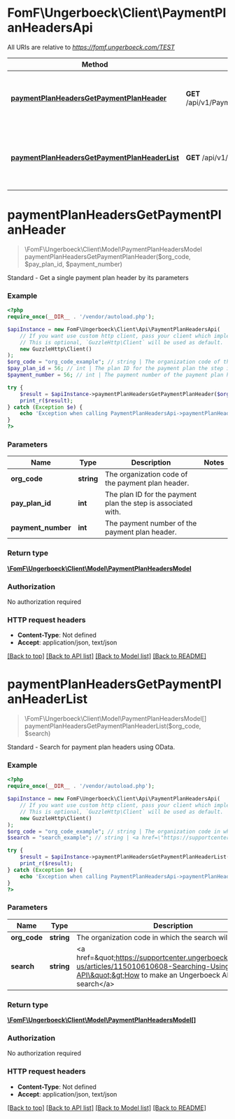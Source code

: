 # FomF\Ungerboeck\Client\PaymentPlanHeadersApi

All URIs are relative to *https://fomf.ungerboeck.com/TEST*

Method | HTTP request | Description
------------- | ------------- | -------------
[**paymentPlanHeadersGetPaymentPlanHeader**](PaymentPlanHeadersApi.md#paymentPlanHeadersGetPaymentPlanHeader) | **GET** /api/v1/PaymentPlanHeaders/{OrgCode}/{PayPlanID}/{PaymentNumber} | Standard - Get a single payment plan header by its parameters
[**paymentPlanHeadersGetPaymentPlanHeaderList**](PaymentPlanHeadersApi.md#paymentPlanHeadersGetPaymentPlanHeaderList) | **GET** /api/v1/PaymentPlanHeaders/{OrgCode} | Standard - Search for payment plan headers using OData.


# **paymentPlanHeadersGetPaymentPlanHeader**
> \FomF\Ungerboeck\Client\Model\PaymentPlanHeadersModel paymentPlanHeadersGetPaymentPlanHeader($org_code, $pay_plan_id, $payment_number)

Standard - Get a single payment plan header by its parameters

### Example
```php
<?php
require_once(__DIR__ . '/vendor/autoload.php');

$apiInstance = new FomF\Ungerboeck\Client\Api\PaymentPlanHeadersApi(
    // If you want use custom http client, pass your client which implements `GuzzleHttp\ClientInterface`.
    // This is optional, `GuzzleHttp\Client` will be used as default.
    new GuzzleHttp\Client()
);
$org_code = "org_code_example"; // string | The organization code of the payment plan header.
$pay_plan_id = 56; // int | The plan ID for the payment plan the step is associated with.
$payment_number = 56; // int | The payment number of the payment plan header.

try {
    $result = $apiInstance->paymentPlanHeadersGetPaymentPlanHeader($org_code, $pay_plan_id, $payment_number);
    print_r($result);
} catch (Exception $e) {
    echo 'Exception when calling PaymentPlanHeadersApi->paymentPlanHeadersGetPaymentPlanHeader: ', $e->getMessage(), PHP_EOL;
}
?>
```

### Parameters

Name | Type | Description  | Notes
------------- | ------------- | ------------- | -------------
 **org_code** | **string**| The organization code of the payment plan header. |
 **pay_plan_id** | **int**| The plan ID for the payment plan the step is associated with. |
 **payment_number** | **int**| The payment number of the payment plan header. |

### Return type

[**\FomF\Ungerboeck\Client\Model\PaymentPlanHeadersModel**](../Model/PaymentPlanHeadersModel.md)

### Authorization

No authorization required

### HTTP request headers

 - **Content-Type**: Not defined
 - **Accept**: application/json, text/json

[[Back to top]](#) [[Back to API list]](../../README.md#documentation-for-api-endpoints) [[Back to Model list]](../../README.md#documentation-for-models) [[Back to README]](../../README.md)

# **paymentPlanHeadersGetPaymentPlanHeaderList**
> \FomF\Ungerboeck\Client\Model\PaymentPlanHeadersModel[] paymentPlanHeadersGetPaymentPlanHeaderList($org_code, $search)

Standard - Search for payment plan headers using OData.

### Example
```php
<?php
require_once(__DIR__ . '/vendor/autoload.php');

$apiInstance = new FomF\Ungerboeck\Client\Api\PaymentPlanHeadersApi(
    // If you want use custom http client, pass your client which implements `GuzzleHttp\ClientInterface`.
    // This is optional, `GuzzleHttp\Client` will be used as default.
    new GuzzleHttp\Client()
);
$org_code = "org_code_example"; // string | The organization code in which the search will take place
$search = "search_example"; // string | <a href=\"https://supportcenter.ungerboeck.com/hc/en-us/articles/115010610608-Searching-Using-the-API\">How to make an Ungerboeck API search</a>

try {
    $result = $apiInstance->paymentPlanHeadersGetPaymentPlanHeaderList($org_code, $search);
    print_r($result);
} catch (Exception $e) {
    echo 'Exception when calling PaymentPlanHeadersApi->paymentPlanHeadersGetPaymentPlanHeaderList: ', $e->getMessage(), PHP_EOL;
}
?>
```

### Parameters

Name | Type | Description  | Notes
------------- | ------------- | ------------- | -------------
 **org_code** | **string**| The organization code in which the search will take place |
 **search** | **string**| &lt;a href&#x3D;\&quot;https://supportcenter.ungerboeck.com/hc/en-us/articles/115010610608-Searching-Using-the-API\&quot;&gt;How to make an Ungerboeck API search&lt;/a&gt; |

### Return type

[**\FomF\Ungerboeck\Client\Model\PaymentPlanHeadersModel[]**](../Model/PaymentPlanHeadersModel.md)

### Authorization

No authorization required

### HTTP request headers

 - **Content-Type**: Not defined
 - **Accept**: application/json, text/json

[[Back to top]](#) [[Back to API list]](../../README.md#documentation-for-api-endpoints) [[Back to Model list]](../../README.md#documentation-for-models) [[Back to README]](../../README.md)

